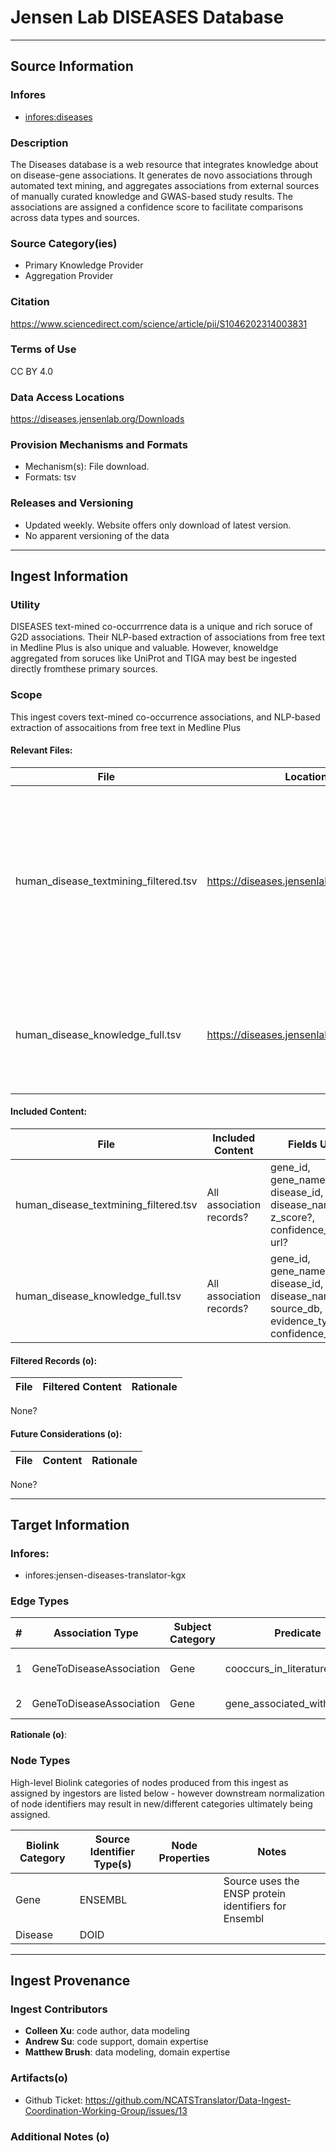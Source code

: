 # Jensen Lab DISEASES Database

---------------

## Source Information

### Infores
 - [infores:diseases](https://w3id.org/information-resource-registry/diseases)

### Description
 
The Diseases database is a web resource that integrates knowledge about on disease-gene associations. It generates de novo associations through automated text mining, and aggregates associations from external sources of manually curated knowledge and GWAS-based study results. The associations are assigned a confidence score to facilitate comparisons across data types and sources.   

### Source Category(ies)
- Primary Knowledge Provider
- Aggregation Provider

### Citation
https://www.sciencedirect.com/science/article/pii/S1046202314003831

### Terms of Use
CC BY 4.0

### Data Access Locations
https://diseases.jensenlab.org/Downloads
   
### Provision Mechanisms and Formats
- Mechanism(s): File download.
- Formats: tsv
   
### Releases and Versioning
 - Updated weekly.  Website offers only download of latest version.
 - No apparent versioning of the data

----------------

## Ingest Information
    
### Utility
DISEASES text-mined co-occurrrence data is a unique and rich soruce of G2D associations.  Their NLP-based extraction of associations from free text in Medline Plus is also unique and valuable.  However, knoweldge aggregated from soruces like UniProt and TIGA may best be ingested directly fromthese primary sources. 

### Scope
This ingest covers text-mined co-occurrence associations,  and NLP-based extraction of assocaitions from free text in Medline Plus

  #### Relevant Files:

  | File | Location | Description |
  |----------|----------|----------|
  | human_disease_textmining_filtered.tsv  | https://diseases.jensenlab.org/Downloads |  Text mined associations, filtered to contain only the non-redundant associations that are shown within the web interface when querying for a gene | 
  | human_disease_knowledge_full.tsv  | https://diseases.jensenlab.org/Downloads | The full set of curated knowledge associations, containing all links in the DISEASES database | 
  
  #### Included Content:

  | File | Included Content | Fields Used |
  |----------|----------|----------|
  | human_disease_textmining_filtered.tsv | All association records? |   gene_id,	gene_name, disease_id,	disease_name,	z_score?, confidence_score?,	url?  |
  | human_disease_knowledge_full.tsv | All association records? |   gene_id,	gene_name,	disease_id,	disease_name,	source_db,	evidence_type?,	confidence_score?  |

  #### Filtered Records (o):

  | File | Filtered Content | Rationale |
  |----------|----------|----------|

  None?

  #### Future Considerations (o):

  | File | Content |  Rationale |
  |----------|----------|----------|

  None?

-----------------

##  Target Information

### Infores:
 - infores:jensen-diseases-translator-kgx
   
### Edge Types

| # | Association Type | Subject Category |  Predicate | Object Category | Qualifier Types |  AT / KL  | Edge Properties | UI Explanation |
|----------|----------|----------|----------|----------|----------|---------|----------|---------|
| 1 | GeneToDiseaseAssociation | Gene | cooccurs_in_literature_with | Disease  |  n/a  |  text-mining agent, statistical association | has_confidence, z-score? | TO DO |
| 2 | GeneToDiseaseAssociation | Gene | gene_associated_with_disease| Disease  |  n/a  |  manual_agent, knowledge_assertion  | has_confidence | TO DO |

**Rationale (o)**:


### Node Types

High-level Biolink categories of nodes produced from this ingest as assigned by ingestors are listed below - however downstream normalization of node identifiers may result in new/different categories ultimately being assigned.

| Biolink Category |  Source Identifier Type(s) | Node Properties | Notes |
|------------------|----------------------------|--------|---------|
| Gene | 	ENSEMBL  |  | Source uses the ENSP protein identifiers for Ensembl |
| Disease| DOID |  |  |

------------------

## Ingest Provenance

### Ingest Contributors
- **Colleen Xu**: code author, data modeling
- **Andrew Su**: code support, domain expertise
- **Matthew Brush**: data modeling, domain expertise

### Artifacts(o)
- Github Ticket: https://github.com/NCATSTranslator/Data-Ingest-Coordination-Working-Group/issues/13

### Additional Notes (o)

